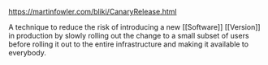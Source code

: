 https://martinfowler.com/bliki/CanaryRelease.html

A technique to reduce the risk of introducing a new [[Software]] [[Version]] in production by slowly rolling out the change to a small subset of users before rolling it out to the entire infrastructure and making it available to everybody.
